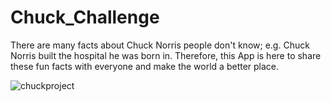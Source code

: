 # Chuck_Challenge
There are many facts about Chuck Norris people don't know; e.g. Chuck Norris built the hospital he was born in. Therefore, this App is here to share these fun facts with everyone and make the world a better place.

![chuckproject](https://user-images.githubusercontent.com/28733244/66638529-20171d00-ebe3-11e9-84e5-ee8eca6487ed.gif)
